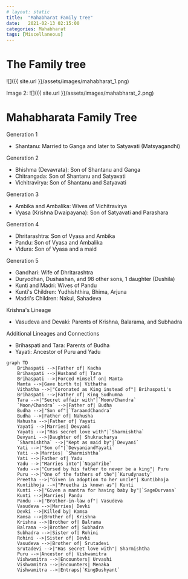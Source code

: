 ```yaml
---
# layout: static
title:  "Mahabharat Family tree"
date:   2021-02-13 02:15:00
categories: Mahabharat
tags: [Miscellaneous]
---
```


# The Family tree 

![]({{ site.url }}/assets/images/mahabharat_1.png)

Image 2:
![]({{ site.url }}/assets/images/mahabharat_2.png)

# Mahabharata Family Tree

Generation 1
- Shantanu: Married to Ganga and later to Satyavati (Matsyagandhi)

Generation 2
- Bhishma (Devavrata): Son of Shantanu and Ganga
- Chitrangada: Son of Shantanu and Satyavati
- Vichitravirya: Son of Shantanu and Satyavati


Generation 3
- Ambika and Ambalika: Wives of Vichitravirya
- Vyasa (Krishna Dwaipayana): Son of Satyavati and Parashara


Generation 4
- Dhritarashtra: Son of Vyasa and Ambika
- Pandu: Son of Vyasa and Ambalika
- Vidura: Son of Vyasa and a maid


Generation 5
- Gandhari: Wife of Dhritarashtra
- Duryodhan, Dushashan, and 98 other sons, 1 daughter (Dushila)
- Kunti and Madri: Wives of Pandu
- Kunti's Children: Yudhishthira, Bhima, Arjuna
- Madri's Children: Nakul, Sahadeva


Krishna's Lineage
- Vasudeva and Devaki: Parents of Krishna, Balarama, and Subhadra

Additional Lineages and Connections
- Brihaspati and Tara: Parents of Budha
- Yayati: Ancestor of Puru and Yadu


```mermaid!
graph TD
    Brihaspati -->|Father of| Kacha
    Brihaspati -->|Husband of| Tara
    Brihaspati -->|Forced Himself on| Mamta
    Mamta -->|Gave birth to| Vithatha
    Vithatha -->|"Coronated as King instead of"| Brihaspati's
    Brihaspati -->|Father of| King_Sudhumna
    Tara -->|"Secret affair with"|`Moon/Chandra`
    `Moon/Chandra` -->|Father of| Budha
    Budha -->|"Son of"|`TaraandChandra`
    Budha -->|Father of| Nahusha
    Nahusha -->|Father of| Yayati
    Yayati -->|Marries| Devyani
    Yayati -->|"Has secret love with"|`Sharmishtha`
    Devyani -->|Daughter of| Shukracharya
    `Sharmishtha` -->|"Kept as maid by"|`Devyani`
    Yati -->|"Son of"|`DevyaniandYayati`
    Yati -->|Marries| `Sharmishtha`
    Yati -->|Father of| Yadu
    Yadu -->|"Marries into"|`NagaTribe`
    Yadu -->|"Cursed by his father to never be a king"| Puru
    Puru -->|"One of the fathers of the"|`Kurudynasty`
    Preetha -->|"Given in adoption to her uncle"| Kuntibhoja
    Kuntibhoja -->|"Preetha is known as"| Kunti
    Kunti -->|"Given a mantra for having baby by"|`SageDurvasa`
    Kunti -->|Marries| Pandu
    Pandu -->|"Brother-in-law of"| Vasudeva
    Vasudeva -->|Marries| Devki
    Devki -->|Killed by| Kamsa
    Kamsa -->|Brother of| Krishna
    Krishna -->|Brother of| Balrama
    Balrama -->|Brother of| Subhadra
    Subhadra -->|Sister of| Rohini
    Rohini -->|Sister of| Devki
    Vasudeva -->|Brother of| Srutadevi
    Srutadevi -->|"Has secret love with"| Sharmishtha
    Puru -->|Ancestor of| Vishwamitra
    Vishwamitra -->|Encounters| Urvashi
    Vishwamitra -->|Encounters| Menaka
    Vishwamitra -->|Entraps|`KingDushyant`
```